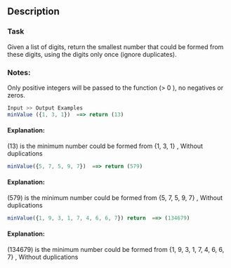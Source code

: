 ## Description

### Task

Given a list of digits, return the smallest number that could be formed from these digits, using the digits only once (ignore duplicates).

### Notes:

Only positive integers will be passed to the function (> 0 ), no negatives or zeros.

```ts
Input >> Output Examples
minValue ({1, 3, 1})  ==> return (13)
```

#### Explanation:

(13) is the minimum number could be formed from {1, 3, 1} , Without duplications

```ts
minValue({5, 7, 5, 9, 7})  ==> return (579)
```

#### Explanation:

(579) is the minimum number could be formed from {5, 7, 5, 9, 7} , Without duplications

```ts
minValue({1, 9, 3, 1, 7, 4, 6, 6, 7}) return  ==> (134679)
```

#### Explanation:

(134679) is the minimum number could be formed from {1, 9, 3, 1, 7, 4, 6, 6, 7} , Without duplications
